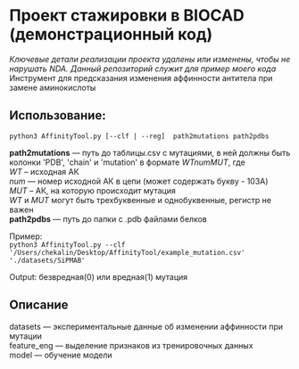 # Проект стажировки в BIOCAD (демонстрационный код)
*Ключевые детали реализации проекта удалены или изменены, чтобы не нарушать NDA. Данный репозиторий служит для пример моего кода*
Инструмент для предсказания изменения аффинности антитела при замене аминокислоты

## Использование:  
`python3 AffinityTool.py [--clf | --reg]  path2mutations path2pdbs`  

**path2mutations** — путь до таблицы.csv с мутациями, в ней должны быть колонки 'PDB', 'chain' и 'mutation' в формате *WTnumMUT*, где  
*WT* – исходная АК  
*num* — номер исходной АК в цепи (может содержать букву - 103A)  
*MUT* – АК, на которую происходит мутация  
*WT* и *MUT* могут быть трехбуквенные и однобуквенные, регистр не важен  
**path2pdbs** — путь до папки с .pdb файлами белков

Пример:  
`python3 AffinityTool.py --clf '/Users/chekalin/Desktop/AffinityTool/example_mutation.csv' './datasets/SiPMAB'`

Output: безвредная(0) или вредная(1) мутация

## Описание
datasets — экспериментальные данные об изменении аффинности при мутации  
feature_eng — выделение признаков из тренировочных данных  
model — обучение модели




